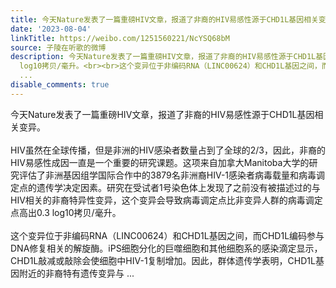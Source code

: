 ```yaml
---
title: 今天Nature发表了一篇重磅HIV文章，报道了非裔的HIV易感性源于CHD1L基因相关变异。HIV虽然在全球传播，但是非洲的HIV感染者数量占到了全球的2/3，因此，非裔的HI...
date: '2023-08-04'
linkTitle: https://weibo.com/1251560221/NcYSQ68bM
source: 子陵在听歌的微博
description: 今天Nature发表了一篇重磅HIV文章，报道了非裔的HIV易感性源于CHD1L基因相关变异。<br><br>HIV虽然在全球传播，但是非洲的HIV感染者数量占到了全球的2/3，因此，非裔的HIV易感性成因一直是一个重要的研究课题。这项来自加拿大Manitoba大学的研究评估了非洲基因组学国际合作中的3879名非洲裔HIV-1感染者病毒载量和病毒调定点的遗传学决定因素。研究在受试者1号染色体上发现了之前没有被描述过的与HIV相关的非裔特异性变异，这个变异会导致病毒调定点比非变异人群的病毒调定点高出0.3
  log10拷贝/毫升。<br><br>这个变异位于非编码RNA（LINC00624）和CHD1L基因之间，而CHD1L编码参与DNA修复相关的解旋酶。iPS细胞分化的巨噬细胞和其他细胞系的感染滴定显示，CHD1L敲减或敲除会使细胞中HIV-1复制增加。因此，群体遗传学表明，CHD1L基因附近的非裔特有遗传变异与
  ...
disable_comments: true
---
```

今天Nature发表了一篇重磅HIV文章，报道了非裔的HIV易感性源于CHD1L基因相关变异。<br><br>HIV虽然在全球传播，但是非洲的HIV感染者数量占到了全球的2/3，因此，非裔的HIV易感性成因一直是一个重要的研究课题。这项来自加拿大Manitoba大学的研究评估了非洲基因组学国际合作中的3879名非洲裔HIV-1感染者病毒载量和病毒调定点的遗传学决定因素。研究在受试者1号染色体上发现了之前没有被描述过的与HIV相关的非裔特异性变异，这个变异会导致病毒调定点比非变异人群的病毒调定点高出0.3 log10拷贝/毫升。<br><br>这个变异位于非编码RNA（LINC00624）和CHD1L基因之间，而CHD1L编码参与DNA修复相关的解旋酶。iPS细胞分化的巨噬细胞和其他细胞系的感染滴定显示，CHD1L敲减或敲除会使细胞中HIV-1复制增加。因此，群体遗传学表明，CHD1L基因附近的非裔特有遗传变异与 ...